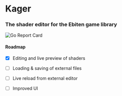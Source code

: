 # Kager

### The shader editor for the Ebiten game library

![Go Report Card](https://goreportcard.com/badge/github.com/tomlister/kager)

#### Roadmap

- [x] Editing and live preview of shaders
- [ ] Loading & saving of external files
- [ ] Live reload from external editor
- [ ] Improved UI

